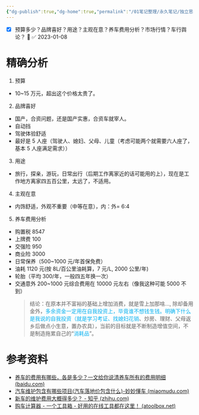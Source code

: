 ```yaml
---
{"dg-publish":true,"dg-home":true,"permalink":"/01笔记整理/永久笔记/独立思考/生活/购车/","tags":["gardenEntry"],"dgPassFrontmatter":true,"noteIcon":""}
---
```


- [x] 预算多少？品牌喜好？用途？主观在意？养车费用分析？市场行情？车行舆论？ 🔼 ✅ 2023-01-08
# 精确分析
1. 预算
- 10~15 万元，超出这个价格太贵了。
2. 品牌喜好
- 国产，合资问题，还是国产实惠，合资车就宰人。
- 自动挡
- 驾驶体验舒适
- 最好是 5 人座（驾驶人、媳妇、父母、儿童（考虑可能两个就需要六人座了，基本 5 人座满足需求））
3. 用途
- 旅行，探亲，游玩，日常出行（后期工作离家近的话可能用的上），现在是工作地方离家四五百公里，太远了，不适用。
4. 主观在意
- 内饰舒适，外观不重要（中等在意），内：外= 6:4
5. 养车费用分析
- 购置税 8547
- 上牌费 100
- 交强险 950
- 商业险 3000
- 日常保养（500~1000 元/年首保免费）
- 油耗 1120 元(按 8L/百公里油耗算，7 元/L, 2000 公里/年)
- 轮胎（平均 300/年，一般四五年换一次）
- 交通意外 200~1000 元综合费用在 10000 元左右（像我这种可能 5000 不到）
	> 结论：在原本并不富裕的基础上增加消费，就是雪上加那啥..., 除却备用金外，<font color=" #00b0f0 ">多余资金一定用在自我投资上，毕竟谁不想钱生钱。明确下什么是我说的自我投资（就是学习考证、找媳妇花销</font>、炒房、理财、父母返乡后做点小生意，置办农具），当前的目标就是不断制造增值空间，不是制造拖累自己的“<font color=" #00b0f0 ">消耗品</font>”。
# 参考资料
-  [养车的费用有哪些，各是多少？一文给你说清养车所有的费用明细 (baidu.com)](https://baijiahao.baidu.com/s?id=1710865800345439429&wfr=spider&for=pc)
-  [汽车维护包含有哪些项目(汽车落地价包含什么)-妙妙懂车 (miaomudu.com)](http://m.miaomudu.com/news/265360.html)
-  [新车的维护费用大概得多少？ - 知乎 (zhihu.com)](https://www.zhihu.com/question/482552008/answer/2116928215)
- [购车计算器 - 一个工具箱 - 好用的在线工具都在这里！ (atoolbox.net)](http://www.atoolbox.net/Tool.php?Id=976)



